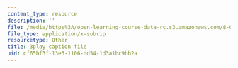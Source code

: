 ```yaml
---
content_type: resource
description: ''
file: /media/https%3A/open-learning-course-data-rc.s3.amazonaws.com/8-03sc-physics-iii-vibrations-and-waves-fall-2016/cf65bf3f13e31106dd541d3a1bc9bb2a_In0E5_JrPpo.srt
file_type: application/x-subrip
resourcetype: Other
title: 3play caption file
uid: cf65bf3f-13e3-1106-dd54-1d3a1bc9bb2a
---
```

